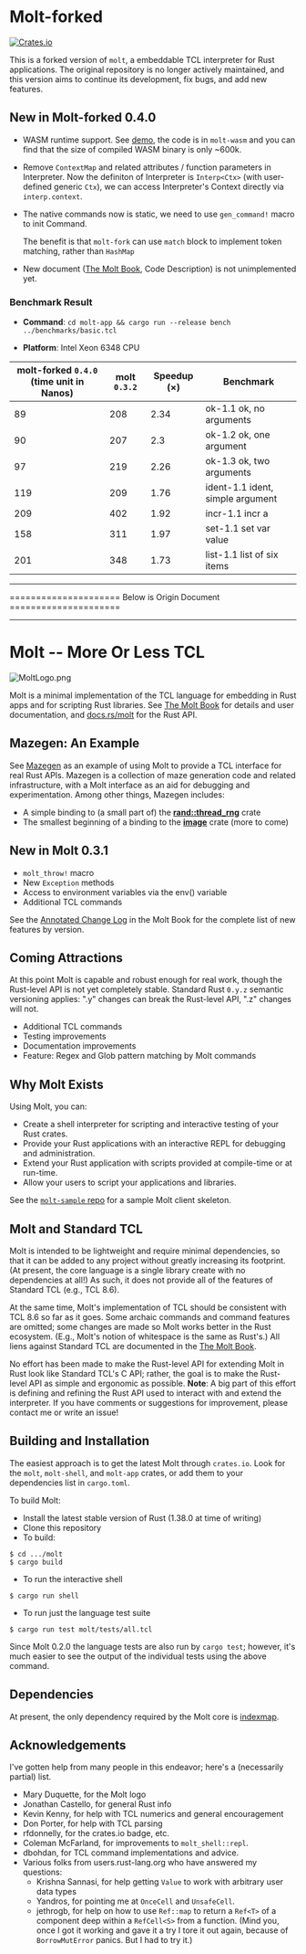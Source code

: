# Molt-forked

[![Crates.io](https://img.shields.io/crates/v/molt-forked.svg)](https://crates.io/crates/molt-forked)

This is a forked version of `molt`, a embeddable TCL interpreter for Rust applications. The original repository is no longer actively maintained, and this version aims to continue its development, fix bugs, and add new features.

## New in Molt-forked 0.4.0

* WASM runtime support. See [demo](https://zao111222333.github.io/molt-forked/demo/), the code is in `molt-wasm` and you can find that the size of compiled WASM binary is only ~600k.
* Remove `ContextMap` and related attributes / function parameters in Interpreter. Now the definiton of Interpreter is `Interp<Ctx>` (with user-defined generic `Ctx`), we can access Interpreter's Context directly via `interp.context`.
* The native commands now is static, we need to use `gen_command!` macro to init Command.
  
  The benefit is that `molt-fork` can use `match` block to implement token matching, rather than `HashMap`
* New document ([The Molt Book](https://zao111222333.github.io/molt-forked), Code Description) is not unimplemented yet.

### Benchmark Result

+ **Command**: `cd molt-app && cargo run --release bench ../benchmarks/basic.tcl`

+ **Platform**: Intel Xeon 6348 CPU

| molt-forked `0.4.0` (time unit in Nanos) | molt `0.3.2` | Speedup (×) | Benchmark                        |
| ---------------------------------------- | ------------ | ----------- | -------------------------------- |
| 89                                       | 208          | 2.34        | ok-1.1 ok, no arguments          |
| 90                                       | 207          | 2.3         | ok-1.2 ok, one argument          |
| 97                                       | 219          | 2.26        | ok-1.3 ok, two arguments         |
| 119                                      | 209          | 1.76        | ident-1.1 ident, simple argument |
| 209                                      | 402          | 1.92        | incr-1.1 incr a                  |
| 158                                      | 311          | 1.97        | set-1.1 set var value            |
| 201                                      | 348          | 1.73        | list-1.1 list of six items       |

---

===================== Below is Origin Document =====================

---

# Molt -- More Or Less TCL
![MoltLogo.png](MoltLogo.png)

Molt is a minimal implementation of the TCL language for embedding in Rust apps and for
scripting Rust libraries.  See [The Molt Book](https://zao111222333.github.io/molt-forked) for details
and user documentation, and [docs.rs/molt](https://docs.rs/molt-forked) for the Rust API.

## Mazegen: An Example

See [Mazegen](https://github.com/wduquette/mazegen) as an example of using Molt to provide
a TCL interface for real Rust APIs.  Mazegen is a collection of maze generation code and
related infrastructure, with a Molt interface as an aid for debugging and
experimentation.  Among other things, Mazegen includes:

* A simple binding to (a small part of) the
  [**rand::thread_rng**](https://crates.io/crates/rand) crate
* The smallest beginning of a binding to the [**image**](https://crates.io/crates/image) crate
  (more to come)

## New in Molt 0.3.1

* `molt_throw!` macro
* New `Exception` methods
* Access to environment variables via the env() variable
* Additional TCL commands

See the
[Annotated Change Log](https://wduquette.github.io/molt/changes.md) in the Molt Book for
the complete list of new features by version.

## Coming Attractions

At this point Molt is capable and robust enough for real work, though the Rust-level API is
not yet completely stable.  Standard Rust `0.y.z` semantic versioning applies: ".y" changes
can break the Rust-level API, ".z" changes will not.

*   Additional TCL commands
*   Testing improvements
*   Documentation improvements
*   Feature: Regex and Glob pattern matching by Molt commands

## Why Molt Exists

Using Molt, you can:

*   Create a shell interpreter for scripting and interactive testing of your Rust crates.
*   Provide your Rust applications with an interactive REPL for debugging and
    administration.
*   Extend your Rust application with scripts provided at compile-time or at run-time.
*   Allow your users to script your applications and libraries.

See the [`molt-sample` repo](https://github.com/wduquette/molt-sample) for a sample Molt client
skeleton.

## Molt and Standard TCL

Molt is intended to be lightweight and require minimal dependencies, so that it can be added
to any project without greatly increasing its footprint.  (At present, the core
language is a single library create with no dependencies at all!)  As such, it does not provide
all of the features of Standard TCL (e.g., TCL 8.6).

At the same time, Molt's implementation of TCL should be consistent with TCL 8.6 so far as it
goes.  Some archaic commands and command features are omitted; some changes
are made so Molt works better in the Rust ecosystem. (E.g., Molt's notion of whitespace is
the same as Rust's.) All liens against Standard TCL are documented in
the [The Molt Book](https://zao111222333.github.io/molt-forked).

No effort has been made to make the Rust-level API for extending Molt in Rust look like
Standard TCL's C API; rather, the goal is to make the Rust-level API as simple and ergonomic
as possible. **Note**: A big part of this effort is defining and refining the Rust API used
to interact with and extend the interpreter. If you have comments or suggestions for
improvement, please contact me or write an issue!

## Building and Installation

The easiest approach is to get the latest Molt through `crates.io`.  Look for the
`molt`, `molt-shell`, and `molt-app` crates, or add them to your dependencies list
in `cargo.toml`.

To build Molt:

*   Install the latest stable version of Rust (1.38.0 at time of writing)
*   Clone this repository
*   To build:

```
$ cd .../molt
$ cargo build
```

* To run the interactive shell

```
$ cargo run shell
```

* To run just the language test suite

```
$ cargo run test molt/tests/all.tcl
```

Since Molt 0.2.0 the language tests are also run by `cargo test`; however, it's much easier to
see the output of the individual tests using the above command.

## Dependencies

At present, the only dependency required by the Molt core is
[indexmap](https://docs.rs/indexmap/1.3.0/indexmap/).

## Acknowledgements

I've gotten help from many people in this endeavor; here's a (necessarily partial) list.

* Mary Duquette, for the Molt logo
* Jonathan Castello, for general Rust info
* Kevin Kenny, for help with TCL numerics and general encouragement
* Don Porter, for help with TCL parsing
* rfdonnelly, for the crates.io badge, etc.
* Coleman McFarland, for improvements to `molt_shell::repl`.
* dbohdan, for TCL command implementations and advice.
* Various folks from users.rust-lang.org who have answered my questions:
    * Krishna Sannasi, for help getting `Value` to work with arbitrary user data types
    * Yandros, for pointing me at `OnceCell` and `UnsafeCell`.
    * jethrogb, for help on how to use `Ref::map` to return a `Ref<T>` of a component deep within
      a `RefCell<S>` from a function.  (Mind you, once I got it working and gave it a try I
      tore it out again, because of `BorrowMutError` panics.  But I had to try it.)
